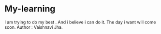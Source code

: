 # My-learning
I am trying to do my best . 
And i believe i can do it.
The day i want will come soon.
Author :  Vaishnavi Jha.
